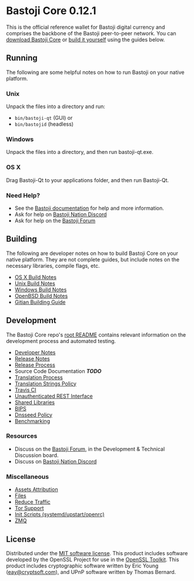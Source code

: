 Bastoji Core 0.12.1
=====================

This is the official reference wallet for Bastoji digital currency and comprises the backbone of the Bastoji peer-to-peer network. You can [download Bastoji Core](http://www.sqoin.us/downloads/) or [build it yourself](#building) using the guides below.

Running
---------------------
The following are some helpful notes on how to run Bastoji on your native platform.

### Unix

Unpack the files into a directory and run:

- `bin/bastoji-qt` (GUI) or
- `bin/bastojid` (headless)

### Windows

Unpack the files into a directory, and then run bastoji-qt.exe.

### OS X

Drag Bastoji-Qt to your applications folder, and then run Bastoji-Qt.

### Need Help?

* See the [Bastoji documentation](https://bastojipay.atlassian.net/wiki/display/DOC)
for help and more information.
* Ask for help on [Bastoji Nation Discord](http://bastojichat.org)
* Ask for help on the [Bastoji Forum](https://bastoji.com/forum)

Building
---------------------
The following are developer notes on how to build Bastoji Core on your native platform. They are not complete guides, but include notes on the necessary libraries, compile flags, etc.

- [OS X Build Notes](build-osx.md)
- [Unix Build Notes](build-unix.md)
- [Windows Build Notes](build-windows.md)
- [OpenBSD Build Notes](build-openbsd.md)
- [Gitian Building Guide](gitian-building.md)

Development
---------------------
The Bastoji Core repo's [root README](/README.md) contains relevant information on the development process and automated testing.

- [Developer Notes](developer-notes.md)
- [Release Notes](release-notes.md)
- [Release Process](release-process.md)
- Source Code Documentation ***TODO***
- [Translation Process](translation_process.md)
- [Translation Strings Policy](translation_strings_policy.md)
- [Travis CI](travis-ci.md)
- [Unauthenticated REST Interface](REST-interface.md)
- [Shared Libraries](shared-libraries.md)
- [BIPS](bips.md)
- [Dnsseed Policy](dnsseed-policy.md)
- [Benchmarking](benchmarking.md)

### Resources
* Discuss on the [Bastoji Forum](https://bastoji.com/forum), in the Development & Technical Discussion board.
* Discuss on [Bastoji Nation Discord](http://bastojichat.org)

### Miscellaneous
- [Assets Attribution](assets-attribution.md)
- [Files](files.md)
- [Reduce Traffic](reduce-traffic.md)
- [Tor Support](tor.md)
- [Init Scripts (systemd/upstart/openrc)](init.md)
- [ZMQ](zmq.md)

License
---------------------
Distributed under the [MIT software license](/COPYING).
This product includes software developed by the OpenSSL Project for use in the [OpenSSL Toolkit](https://www.openssl.org/). This product includes
cryptographic software written by Eric Young ([eay@cryptsoft.com](mailto:eay@cryptsoft.com)), and UPnP software written by Thomas Bernard.
